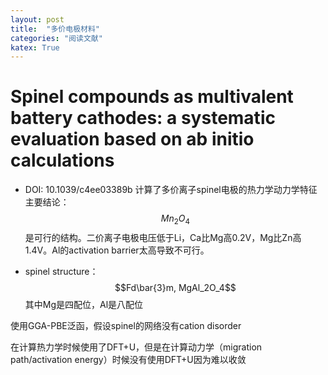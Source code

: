 ```yaml
---
layout: post
title:  "多价电极材料"
categories: "阅读文献"
katex: True
---
```


# Spinel compounds as multivalent battery cathodes: a systematic evaluation based on ab initio calculations
- DOI: 10.1039/c4ee03389b
计算了多价离子spinel电极的热力学动力学特征
主要结论：$$Mn_2O_4$$是可行的结构。二价离子电极电压低于Li，Ca比Mg高0.2V，Mg比Zn高1.4V。Al的activation barrier太高导致不可行。

- spinel structure：
$$Fd\bar{3}m, MgAl_2O_4$$
其中Mg是四配位，Al是八配位

使用GGA-PBE泛函，假设spinel的网络没有cation disorder

在计算热力学时候使用了DFT+U，但是在计算动力学（migration path/activation energy）时候没有使用DFT+U因为难以收敛

